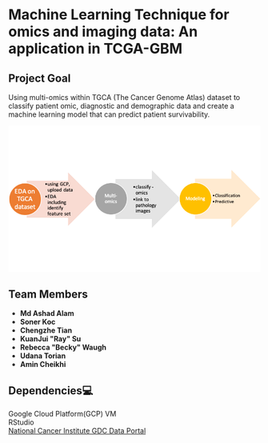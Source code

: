 # Machine Learning Technique for omics and imaging data: An application in TCGA-GBM
## Project Goal  
Using multi-omics within TGCA (The Cancer Genome Atlas) dataset to classify patient omic, diagnostic and demographic data and create a machine learning model that can predict patient survivability.

![alt text](https://github.com/STRIDES-Codes/Applying-machine-learning-techniques-to-omics-and-imaging-data-to-model-complex-traits/blob/main/Images/Workflow.png?raw=true)

## Team Members  
- **Md Ashad Alam**
- **Soner Koc**
- **Chengzhe Tian**
- **KuanJui "Ray" Su**
- **Rebecca "Becky" Waugh**
- **Udana Torian**
- **Amin Cheikhi**


## Dependencies:computer:
Google Cloud Platform(GCP) VM  
RStudio  
[National Cancer Institute GDC Data Portal](https://portal.gdc.cancer.gov/)  

